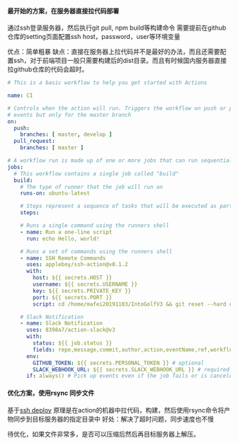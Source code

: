 #### 最开始的方案，在服务器直接拉代码部署
通过ssh登录服务器，然后执行git pull, npm build等构建命令 
需要提前在github仓库的setting页面配置ssh host，password，user等环境变量

优点：简单粗暴
缺点：直接在服务器上拉代码并不是最好的办法，而且还需要配置ssh，对于前端项目一般只需要构建后的dist目录。而且有时候国内服务器直接拉github仓库的代码会超时。

```yaml
# This is a basic workflow to help you get started with Actions

name: CI

# Controls when the action will run. Triggers the workflow on push or pull request
# events but only for the master branch
on:
  push:
    branches: [ master, develop ]
  pull_request:
    branches: [ master ]

# A workflow run is made up of one or more jobs that can run sequentially or in parallel
jobs:
  # This workflow contains a single job called "build"
  build:
    # The type of runner that the job will run on
    runs-on: ubuntu-latest

    # Steps represent a sequence of tasks that will be executed as part of the job
    steps:

    # Runs a single command using the runners shell
    - name: Run a one-line script
      run: echo Hello, world!

    # Runs a set of commands using the runners shell
    - name: SSH Remote Commands
      uses: appleboy/ssh-action@v0.1.2
      with:
        host: ${{ secrets.HOST }}
        username: ${{ secrets.USERNAME }}
        key: ${{ secrets.PRIVATE_KEY }}
        port: ${{ secrets.PORT }}
        script: cd /home/mafei20191103/IntoGolfV3 && git reset --hard origin/develop && git pull && npm run prod && php artisan migrate && composer install && php artisan telescope:prune && composer dump-autoload -o;

    # Slack Notification
    - name: Slack Notification
      uses: 8398a7/action-slack@v3
      with:
        status: ${{ job.status }}
        fields: repo,message,commit,author,action,eventName,ref,workflow,job,took # selectable (default: repo,message)
      env:
        GITHUB_TOKEN: ${{ secrets.PERSONAL_TOKEN }} # optional
        SLACK_WEBHOOK_URL: ${{ secrets.SLACK_WEBHOOK_URL }} # required
      if: always() # Pick up events even if the job fails or is canceled.

```

#### 优化方案，使用rsync 同步文件
基于[ssh deploy](https://github.com/marketplace/actions/ssh-deploy)
原理是在action的机器中拉代码，构建，然后使用rsync命令将产物同步到目标服务器的指定目录中
好处：解决了超时问题，同步速度也不慢

待优化，如果文件非常多，是否可以压缩后然后再目标服务器上解压。

